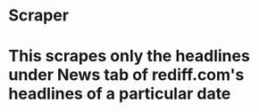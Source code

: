 # Scraper
# This scrapes only the headlines under News tab of rediff.com's headlines of a particular date
